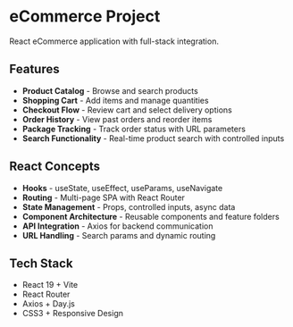 # eCommerce Project

React eCommerce application with full-stack integration.

## Features

- **Product Catalog** - Browse and search products
- **Shopping Cart** - Add items and manage quantities
- **Checkout Flow** - Review cart and select delivery options
- **Order History** - View past orders and reorder items
- **Package Tracking** - Track order status with URL parameters
- **Search Functionality** - Real-time product search with controlled inputs

## React Concepts

- **Hooks** - useState, useEffect, useParams, useNavigate
- **Routing** - Multi-page SPA with React Router
- **State Management** - Props, controlled inputs, async data
- **Component Architecture** - Reusable components and feature folders
- **API Integration** - Axios for backend communication
- **URL Handling** - Search params and dynamic routing

## Tech Stack

- React 19 + Vite
- React Router
- Axios + Day.js
- CSS3 + Responsive Design